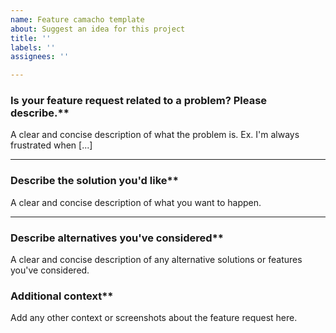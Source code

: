 ```yaml
---
name: Feature camacho template
about: Suggest an idea for this project
title: ''
labels: ''
assignees: ''

---
```


### Is your feature request related to a problem? Please describe.**
A clear and concise description of what the problem is. Ex. I'm always frustrated when [...]

---
### Describe the solution you'd like**
A clear and concise description of what you want to happen.

---
### Describe alternatives you've considered**
A clear and concise description of any alternative solutions or features you've considered.

### Additional context**
Add any other context or screenshots about the feature request here.
